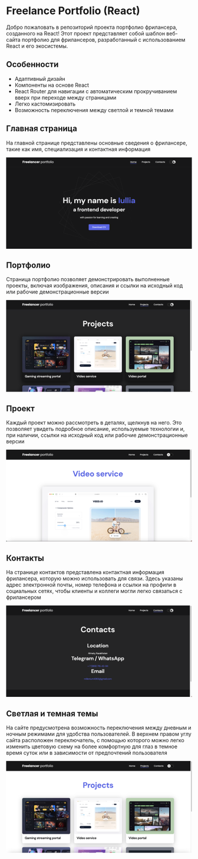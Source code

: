 # Freelance Portfolio (React)

Добро пожаловать в репозиторий проекта портфолио фрилансера, созданного на React! Этот проект представляет собой шаблон веб-сайта портфолио для фрилансеров, разработанный с использованием React и его экосистемы.

## Особенности

- Адаптивный дизайн
- Компоненты на основе React
- React Router для навигации с автоматическим прокручиванием вверх при переходе между страницами
- Легко кастомизировать
- Возможность переключения между светлой и темной темами

## Главная страница

На главной странице представлены основные сведения о фрилансере, такие как имя, специализация и контактная информация

![Скриншот главной страницы](./src/images/screenshots/main.png)


## Портфолио

Страница портфолио позволяет демонстрировать выполненные проекты, включая изображения, описания и ссылки на исходный код или рабочие демонстрационные версии

![Скриншот портфолио](./src/images/screenshots/projects.png)

## Проект

Каждый проект можно рассмотреть в деталях, щелкнув на него. Это позволяет увидеть подробное описание, используемые технологии и, при наличии, ссылки на исходный код или рабочие демонстрационные версии

![Скриншот проекта](./src/images/screenshots/project.png)

## Контакты

На странице контактов представлена контактная информация фрилансера, которую можно использовать для связи. Здесь указаны адрес электронной почты, номер телефона и ссылки на профили в социальных сетях, чтобы клиенты и коллеги могли легко связаться с фрилансером

![Скриншот контактов](./src/images/screenshots/contacts.png)

## Светлая и темная темы

На сайте предусмотрена возможность переключения между дневным и ночным режимами для удобства пользователей. В верхнем правом углу сайта расположен переключатель, с помощью которого можно легко изменить цветовую схему на более комфортную для глаз в темное время суток или в зависимости от предпочтений пользователя

![Скриншот светлой темы](./src/images/screenshots/btnLightDark.png)
